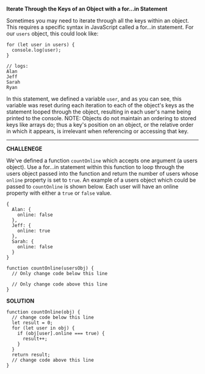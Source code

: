 **Iterate Through the Keys of an Object with a for...in Statement**


Sometimes you may need to iterate through all the keys within an object. This requires a specific syntax in JavaScript called a for...in statement. For our `users` object, this could look like:

```
for (let user in users) {
  console.log(user);
}

// logs:
Alan
Jeff
Sarah
Ryan
```

In this statement, we defined a variable `user`, and as you can see, this variable was reset during each iteration to each of the object's keys as the statement looped through the object, resulting in each user's name being printed to the console. NOTE: Objects do not maintain an ordering to stored keys like arrays do; thus a key's position on an object, or the relative order in which it appears, is irrelevant when referencing or accessing that key.

---------------------

**CHALLENEGE**

We've defined a function `countOnline` which accepts one argument (a users object). Use a for...in statement within this function to loop through the users object passed into the function and return the number of users whose `online` property is set to `true`. An example of a users object which could be passed to `countOnline` is shown below. Each user will have an online property with either a `true` or `false` value.

```
{
  Alan: {
    online: false
  },
  Jeff: {
    online: true
  },
  Sarah: {
    online: false
  }
}
```

```
function countOnline(usersObj) {
  // Only change code below this line

  // Only change code above this line
}

```

**SOLUTION**

```
function countOnline(obj) {
  // change code below this line
  let result = 0;
  for (let user in obj) {
    if (obj[user].online === true) {
      result++;
    }
  }
  return result;
  // change code above this line
}
```

